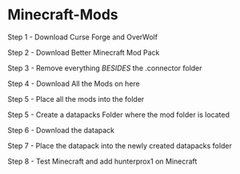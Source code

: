 # Minecraft-Mods
Step 1 - Download Curse Forge and OverWolf

Step 2 - Download Better Minecraft Mod Pack

Step 3 - Remove everything *BESIDES* the .connector folder

Step 4 - Download All the Mods on here

Step 5 - Place all the mods into the folder

Step 5 - Create a datapacks Folder where the mod folder is located

Step 6 - Download the datapack

Step 7 - Place the datapack into the newly created datapacks folder

Step 8 - Test Minecraft and add hunterprox1 on Minecraft
